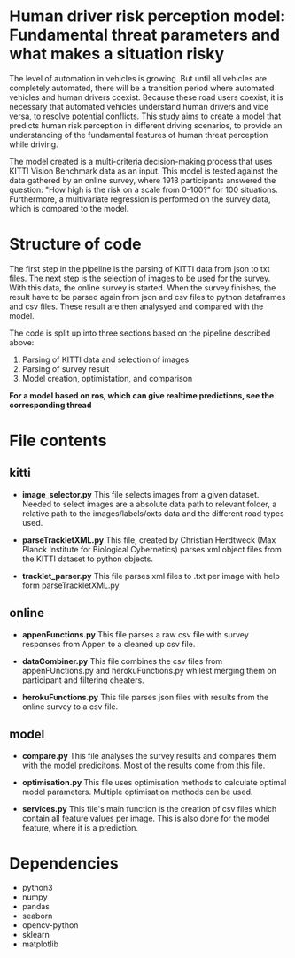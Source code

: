# Human driver risk perception model: Fundamental threat parameters and what makes a situation risky
The level of automation in vehicles is growing. But until all vehicles are completely automated, there will be a transition period where automated vehicles and human drivers coexist. Because these road users coexist, it is necessary that automated vehicles understand human drivers and vice versa, to resolve potential conflicts. This study aims to create a model that predicts human risk perception in different driving scenarios, to provide an understanding of the fundamental features of human threat perception while driving.

The model created is a multi-criteria decision-making process that uses KITTI Vision Benchmark data as an input. This model is tested against the data gathered by an online survey, where 1918 participants answered the question: "How high is the risk on a scale from 0-100?" for 100 situations. Furthermore, a multivariate regression is performed on the survey data, which is compared to the model.

# Structure of code

The first step in the pipeline is the parsing of KITTI data from json to txt files. The next step is the selection of images to be used for the survey. With this data, the online survey is started. When the survey finishes, the result have to be parsed again from json and csv files to python dataframes and csv files. These result are then analysyed and compared with the model.

The code is split up into three sections based on the pipeline described above:
1. Parsing of KITTI data and selection of images
2. Parsing of survey result
3. Model creation, optimistation, and comparison

**For a model based on ros, which can give realtime predictions, see the corresponding thread**

# File contents
## kitti
- **image_selector.py**
This file selects images from a given dataset. Needed to select images are a absolute data path to relevant folder, a relative path to the images/labels/oxts data and the different road types used.

- **parseTrackletXML.py**
This file, created by Christian Herdtweck (Max Planck Institute for Biological Cybernetics) parses xml object files from the KITTI dataset to python objects.

- **tracklet_parser.py**
This file parses xml files to .txt per image with help form parseTrackletXML.py

## online
- **appenFunctions.py**
This file parses a raw csv file with survey responses from Appen to a cleaned up csv file.

- **dataCombiner.py**
This file combines the csv files from appenFUnctions.py and herokuFunctions.py whilest merging them on participant and filtering cheaters.

- **herokuFunctions.py**
This file parses json files with results from the online survey to a csv file.

## model
- **compare.py**
This file analyses the survey results and compares them with the model predicitons. Most of the results come from this file.

- **optimisation.py**
This file uses optimisation methods to calculate optimal model parameters. Multiple optimisation methods can be used.

- **services.py**
This file's main function is the creation of csv files which contain all feature values per image. This is also done for the model feature, where it is a prediction.


# Dependencies
- python3
- numpy
- pandas
- seaborn
- opencv-python
- sklearn
- matplotlib
